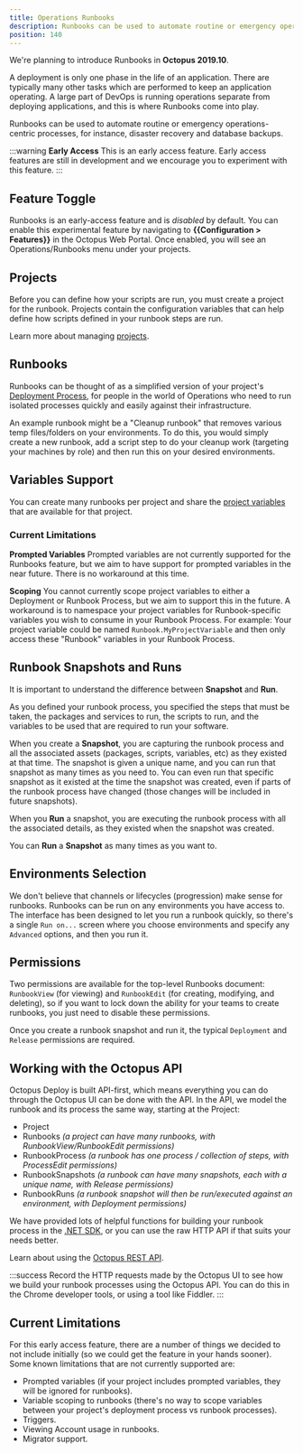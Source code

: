 ```yaml
---
title: Operations Runbooks
description: Runbooks can be used to automate routine or emergency operations-centric processes, for instance, disaster recovery and database backups.
position: 140
---
```


We're planning to introduce Runbooks in **Octopus 2019.10**.

A deployment is only one phase in the life of an application. There are typically many other tasks which are performed to keep an application operating. A large part of DevOps is running operations separate from deploying applications, and this is where Runbooks come into play.

Runbooks can be used to automate routine or emergency operations-centric processes, for instance, disaster recovery and database backups.

:::warning
**Early Access**
This is an early access feature. Early access features are still in development and we encourage you to experiment with this feature.
:::

## Feature Toggle

Runbooks is an early-access feature and is _disabled_ by default. You can enable this experimental feature by navigating to **{{Configuration > Features}}** in the Octopus Web Portal. Once enabled, you will see an Operations/Runbooks menu under your projects.

## Projects

Before you can define how your scripts are run, you must create a project for the runbook. Projects contain the configuration variables that can help define how scripts defined in your runbook steps are run.

Learn more about managing [projects](/docs/deployment-process/projects/index.md).

## Runbooks

Runbooks can be thought of as a simplified version of your project's [Deployment Process](/docs/deployment-process/index.md), for people in the world of Operations who need to run isolated processes quickly and easily against their infrastructure.

An example runbook might be a "Cleanup runbook" that removes various temp files/folders on your environments. To do this, you would simply create a new runbook, add a script step to do your cleanup work (targeting your machines by role) and then run this on your desired environments.

## Variables Support

You can create many runbooks per project and share the [project variables](/docs/deployment-process/variables/index.md) that are available for that project.

### Current Limitations

**Prompted Variables**
Prompted variables are not currently supported for the Runbooks feature, but we aim to have support for prompted variables in the near future. There is no workaround at this time.

**Scoping**
You cannot currently scope project variables to either a Deployment or Runbook Process, but we aim to support this in the future. A workaround is to namespace your project variables for Runbook-specific variables you wish to consume in your Runbook Process. For example: Your project variable could be named `Runbook.MyProjectVariable` and then only access these "Runbook" variables in your Runbook Process.

## Runbook Snapshots and Runs

It is important to understand the difference between **Snapshot** and **Run**.

As you defined your runbook process, you specified the steps that must be taken, the packages and services to run, the scripts to run, and the variables to be used that are required to run your software.

When you create a **Snapshot**, you are capturing the runbook process and all the associated assets (packages, scripts, variables, etc) as they existed at that time. The snapshot is given a unique name, and you can run that snapshot as many times as you need to. You can even run that specific snapshot as it existed at the time the snapshot was created, even if parts of the runbook process have changed (those changes will be included in future snapshots).

When you **Run** a snapshot, you are executing the runbook process with all the associated details, as they existed when the snapshot was created.

You can **Run** a **Snapshot** as many times as you want to.

## Environments Selection

We don't believe that channels or lifecycles (progression) make sense for runbooks. Runbooks can be run on any environments you have access to. The interface has been designed to let you run a runbook quickly, so there's a single `Run on...` screen where you choose environments and specify any `Advanced` options, and then you run it.

## Permissions

Two permissions are available for the top-level Runbooks document: `RunbookView` (for viewing) and `RunbookEdit` (for creating, modifying, and deleting), so if you want to lock down the ability for your teams to create runbooks, you just need to disable these permissions.

Once you create a runbook snapshot and run it, the typical `Deployment` and `Release` permissions are required.

## Working with the Octopus API

Octopus Deploy is built API-first, which means everything you can do through the Octopus UI can be done with the API. In the API, we model the runbook and its process the same way, starting at the Project:

- Project
- Runbooks _(a project can have many runbooks, with RunbookView/RunbookEdit permissions)_
- RunbookProcess _(a runbook has one process / collection of steps, with ProcessEdit permissions)_
- RunbookSnapshots _(a runbook can have many snapshots, each with a unique name, with Release permissions)_
- RunbookRuns _(a runbook snapshot will then be run/executed against an environment, with Deployment permissions)_

We have provided lots of helpful functions for building your runbook process in the [.NET SDK](/docs/octopus-rest-api/octopus.client.md), or you can use the raw HTTP API if that suits your needs better.

Learn about using the [Octopus REST API](/docs/octopus-rest-api/index.md).

:::success
Record the HTTP requests made by the Octopus UI to see how we build your runbook processes using the Octopus API. You can do this in the Chrome developer tools, or using a tool like Fiddler.
:::

## Current Limitations

For this early access feature, there are a number of things we decided to not include initially (so we could get the feature in your hands sooner). Some known limitations that are not currently supported are:

- Prompted variables (if your project includes prompted variables, they will be ignored for runbooks).
- Variable scoping to runbooks (there's no way to scope variables between your project's deployment process vs runbook processes).
- Triggers.
- Viewing Account usage in runbooks.
- Migrator support.
